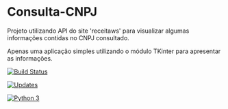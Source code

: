 # Consulta-CNPJ
Projeto utilizando API do site 'receitaws' para visualizar algumas informações contidas no CNPJ consultado.

Apenas uma aplicação simples utilizando o módulo TKinter para apresentar as informações.

[![Build Status](https://travis-ci.org/wherculano/Consulta-CNPJ.svg?branch=master)](https://travis-ci.org/wherculano/Consulta-CNPJ)

[![Updates](https://pyup.io/repos/github/wherculano/Consulta-CNPJ/shield.svg)](https://pyup.io/repos/github/wherculano/Consulta-CNPJ/)

[![Python 3](https://pyup.io/repos/github/wherculano/Consulta-CNPJ/python-3-shield.svg)](https://pyup.io/repos/github/wherculano/Consulta-CNPJ/)